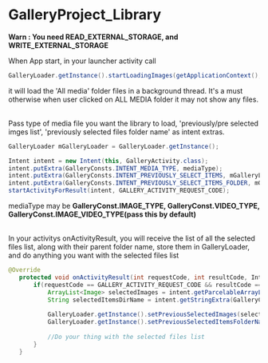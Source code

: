 # GalleryProject_Library
<b>Warn : You need READ_EXTERNAL_STORAGE, and WRITE_EXTERNAL_STORAGE </b>

 When App start, in your launcher activity call 
 ```java
 GalleryLoader.getInstance().startLoadingImages(getApplicationContext(), getContentResolver()); 
 ```
it will load the 'All media' folder files in a background thread. It's a must otherwise when user clicked on ALL MEDIA folder it may not show any files.</br>


 <br>
 Pass type of media file you want the library to load, 'previously/pre selected imges list', 'previously selected files folder name' as intent extras. 
 
 ```java
 GalleryLoader mGalleryLoader = GalleryLoader.getInstance();
 
 Intent intent = new Intent(this, GalleryActivity.class);
 intent.putExtra(GalleryConsts.INTENT_MEDIA_TYPE, mediaType);
 intent.putExtra(GalleryConsts.INTENT_PREVIOUSLY_SELECT_ITEMS, mGalleryLoader.getPreviousSelectedImages());
 intent.putExtra(GalleryConsts.INTENT_PREVIOUSLY_SELECT_ITEMS_FOLDER, mGalleryLoader.getPreviousSelectedItemsFolderName());
 startActivityForResult(intent, GALLERY_ACTIVITY_REQUEST_CODE);
 ```
mediaType may be <b> GalleryConst.IMAGE_TYPE, GalleryConst.VIDEO_TYPE, GalleryConst.IMAGE_VIDEO_TYPE(pass this by default)</b><br>
 
 <br>
 In your activitys onActivityResult, you will receive the list of all the selected files list, along with their parent folder name,
 store them in GalleryLoader, and do anything you want with the selected files list
 
 ```java
 @Override
    protected void onActivityResult(int requestCode, int resultCode, Intent intent) {
        if(requestCode == GALLERY_ACTIVITY_REQUEST_CODE && resultCode == RESULT_OK) {
            ArrayList<Image> selectedImages = intent.getParcelableArrayListExtra(GalleryConsts.INTENT_SELECT_GALLERY_ITEMS);
            String selectedItemsDirName = intent.getStringExtra(GalleryConsts.INTENT_PREVIOUSLY_SELECT_ITEMS_FOLDER);
  
            GalleryLoader.getInstance().setPreviousSelectedImages(selectedImages);
            GalleryLoader.getInstance().setPreviousSelectedItemsFolderName(selectedItemsDirName);
            
            //Do your thing with the selected files list
        }
    }
   ```
 
 
